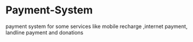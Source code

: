 # Payment-System
payment system for some services like mobile recharge ,internet payment, landline payment and donations
